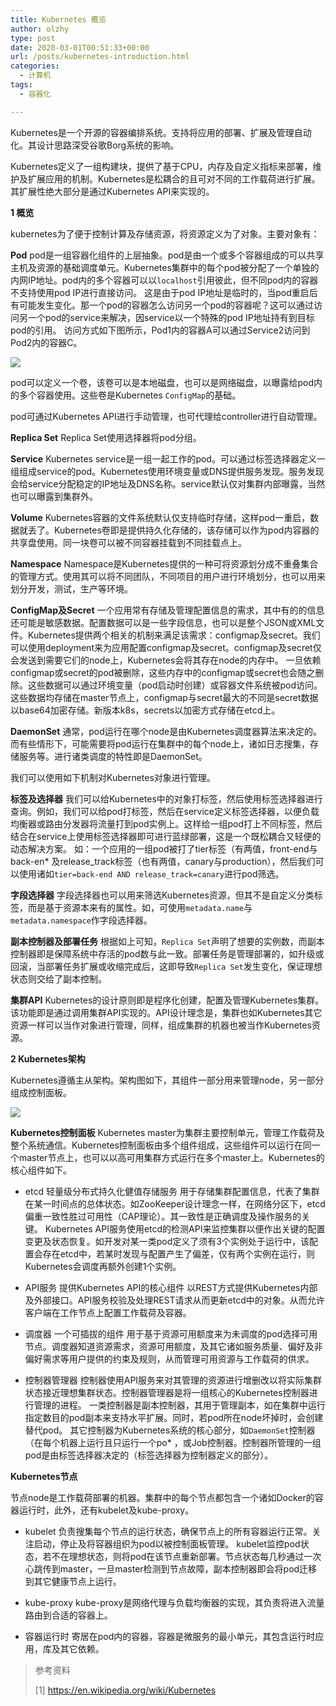 ```yaml
---
title: Kubernetes 概览
author: olzhy
type: post
date: 2020-03-01T00:51:33+00:00
url: /posts/kubernetes-introduction.html
categories:
  - 计算机
tags:
  - 容器化

---
```

Kubernetes是一个开源的容器编排系统。支持将应用的部署、扩展及管理自动化。其设计思路深受谷歌Borg系统的影响。

Kubernetes定义了一组构建块，提供了基于CPU，内存及自定义指标来部署，维护及扩展应用的机制。Kubernetes是松耦合的且可对不同的工作载荷进行扩展。其扩展性绝大部分是通过Kubernetes API来实现的。

**1 概览**

kubernetes为了便于控制计算及存储资源，将资源定义为了对象。主要对象有：

**Pod**
pod是一组容器化组件的上层抽象。pod是由一个或多个容器组成的可以共享主机及资源的基础调度单元。Kubernetes集群中的每个pod被分配了一个单独的内网IP地址。pod内的多个容器可以以`localhost`引用彼此，但不同pod内的容器不支持使用pod IP进行直接访问。
这是由于pod IP地址是临时的，当pod重启后有可能发生变化。那一个pod的容器怎么访问另一个pod的容器呢？这可以通过访问另一个pod的service来解决，因service以一个特殊的pod IP地址持有到目标pod的引用。
访问方式如下图所示，Pod1内的容器A可以通过Service2访问到Pod2内的容器C。

![](https://yanleilei.com/static/images/uploads/2020/03/kubernetes-pod-access.png)

pod可以定义一个卷，该卷可以是本地磁盘，也可以是网络磁盘，以曝露给pod内的多个容器使用。这些卷是Kubernetes `ConfigMap`的基础。

pod可通过Kubernetes API进行手动管理，也可代理给controller进行自动管理。

**Replica Set**
Replica Set使用选择器将pod分组。

**Service**
Kubernetes service是一组一起工作的pod。可以通过标签选择器定义一组组成service的pod。Kubernetes使用环境变量或DNS提供服务发现。服务发现会给service分配稳定的IP地址及DNS名称。service默认仅对集群内部曝露，当然也可以曝露到集群外。

**Volume**
Kubernetes容器的文件系统默认仅支持临时存储，这样pod一重启，数据就丢了。Kubernetes卷即是提供持久化存储的，该存储可以作为pod内容器的共享盘使用。同一块卷可以被不同容器挂载到不同挂载点上。

**Namespace**
Namespace是Kubernetes提供的一种可将资源划分成不重叠集合的管理方式。使用其可以将不同团队，不同项目的用户进行环境划分，也可以用来划分开发，测试，生产等环境。

**ConfigMap及Secret**
一个应用常有存储及管理配置信息的需求，其中有的的信息还可能是敏感数据。配置数据可以是一些字段信息，也可以是整个JSON或XML文件。Kubernetes提供两个相关的机制来满足该需求：configmap及secret。我们可以使用deployment来为应用配置configmap及secret。configmap及secret仅会发送到需要它们的node上，Kubernetes会将其存在node的内存中。
一旦依赖configmap或secret的pod被删除，这些内存中的configmap或secret也会随之删除。这些数据可以通过环境变量（pod启动时创建）或容器文件系统被pod访问。这些数据均存储在master节点上，configmap与secret最大的不同是secret数据以base64加密存储。新版本k8s，secrets以加密方式存储在etcd上。

**DaemonSet**
通常，pod运行在哪个node是由Kubernetes调度器算法来决定的。而有些情形下，可能需要将pod运行在集群中的每个node上，诸如日志搜集，存储服务等。进行诸类调度的特性即是DaemonSet。

我们可以使用如下机制对Kubernetes对象进行管理。

**标签及选择器**
我们可以给Kubernetes中的对象打标签，然后使用标签选择器进行查询。例如，我们可以给pod打标签，然后在service定义标签选择器，以便负载均衡器或路由分发器将流量打到pod实例上。这样给一组pod打上不同标签，然后结合在service上使用标签选择器即可进行蓝绿部署，这是一个既松耦合又轻便的动态解决方案。
如：一个应用的一组pod被打了tier标签（有两值，front-end与back-en* 及release_track标签（也有两值，canary与production），然后我们可以使用诸如`tier=back-end AND release_track=canary`进行pod筛选。

**字段选择器**
字段选择器也可以用来筛选Kubernetes资源，但其不是自定义分类标签，而是基于资源本来有的属性。如，可使用`metadata.name`与`metadata.namespace`作字段选择器。

**副本控制器及部署任务**
根据如上可知，`Replica Set`声明了想要的实例数，而副本控制器即是保障系统中存活的pod数与此一致。部署任务是管理部署的，如升级或回滚，当部署任务扩展或收缩完成后，这即导致`Replica Set`发生变化，保证理想状态则交给了副本控制。

**集群API**
Kubernetes的设计原则即是程序化创建，配置及管理Kubernetes集群。该功能即是通过调用集群API实现的。API设计理念是，集群也如Kubernetes其它资源一样可以当作对象进行管理，同样，组成集群的机器也被当作Kubernetes资源。

**2 Kubernetes架构**

Kubernetes遵循主从架构。架构图如下，其组件一部分用来管理node，另一部分组成控制面板。

![](https://yanleilei.com/static/images/uploads/2020/03/kubernetes-architecture.png)

**Kubernetes控制面板**
Kubernetes master为集群主要控制单元，管理工作载荷及整个系统通信。Kubernetes控制面板由多个组件组成，这些组件可以运行在同一个master节点上，也可以以高可用集群方式运行在多个master上。Kubernetes的核心组件如下。

* etcd 轻量级分布式持久化健值存储服务
用于存储集群配置信息，代表了集群在某一时间点的总体状态。如ZooKeeper设计理念一样，在网络分区下，etcd偏重一致性胜过可用性（CAP理论）。其一致性是正确调度及操作服务的关键。
Kubernetes API服务使用etcd的检测API来监控集群以便作出关键的配置变更及状态恢复。如开发对某一类pod定义了须有3个实例处于运行中，该配置会存在etcd中，若某时发现与配置产生了偏差，仅有两个实例在运行，则Kubernetes会调度再额外创建1个实例。

* API服务 提供Kubernetes API的核心组件
以REST方式提供Kubernetes内部及外部接口。API服务校验及处理REST请求从而更新etcd中的对象。从而允许客户端在工作节点上配置工作载荷及容器。

* 调度器 一个可插拔的组件
用于基于资源可用额度来为未调度的pod选择可用节点。调度器知道资源需求，资源可用额度，及其它诸如服务质量、偏好及非偏好需求等用户提供的约束及规则，从而管理可用资源与工作载荷的供求。

* 控制器管理器
控制器使用API服务来对其管理的资源进行增删改以将实际集群状态接近理想集群状态。控制器管理器是将一组核心的Kubernetes控制器进行管理的进程。
一类控制器是副本控制器，其用于管理副本，如在集群中运行指定数目的pod副本来支持水平扩展。同时，若pod所在node坏掉时，会创建替代pod。
其它控制器为Kubernetes系统的核心部分，如`DaemonSet`控制器（在每个机器上运行且只运行一个po* ，或Job控制器。控制器所管理的一组pod是由标签选择器决定的（标签选择器为控制器定义的部分）。

**Kubernetes节点**

节点node是工作载荷部署的机器。集群中的每个节点都包含一个诸如Docker的容器运行时，此外，还有kubelet及kube-proxy。

* kubelet
负责搜集每个节点的运行状态，确保节点上的所有容器运行正常。关注启动，停止及将容器组织为pod以被控制面板管理。
kubelet监控pod状态，若不在理想状态，则将pod在该节点重新部署。节点状态每几秒通过一次心跳传到master，一旦master检测到节点故障，副本控制器即会将pod迁移到其它健康节点上运行。

* kube-proxy
kube-proxy是网络代理与负载均衡器的实现，其负责将进入流量路由到合适的容器上。

* 容器运行时
寄居在pod内的容器，容器是微服务的最小单元，其包含运行时应用，库及其它依赖。

> 参考资料
>
> [1]&nbsp;<a href="https://en.wikipedia.org/wiki/Kubernetes" target="blank">https://en.wikipedia.org/wiki/Kubernetes</a>
